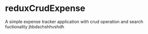 # reduxCrudExpense
A simple expense tracker application with crud operation and search fuctionality jhbdschshhvshdh
